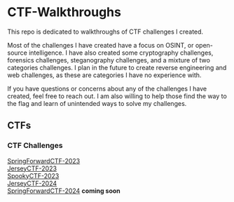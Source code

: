 # CTF-Walkthroughs
This repo is dedicated to walkthroughs of CTF challenges I created.<br>

Most of the challenges I have created have a focus on OSINT, or open-source intelligence. I have also created some cryptography challenges, forensics challenges, steganography challenges, and a mixture of two categories challenges. I plan in the future to create reverse engineering and web challenges, as these are categories I have no experience with.<br>

If you have questions or concerns about any of the challenges I have created, feel free to reach out. I am also willing to help those find the way to the flag and learn of unintended ways to solve my challenges.<br>

## CTFs

### CTF Challenges
[SpringForwardCTF-2023](springforwardctf-2023)<br>
[JerseyCTF-2023](jerseyctf-2023)<br>
[SpookyCTF-2023](spookyctf-2023)<br>
[JerseyCTF-2024](jerseyctf-2024)<br>
[SpringForwardCTF-2024](springforwardctf-2024) **coming soon**<br>
